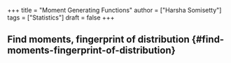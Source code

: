 +++
title = "Moment Generating Functions"
author = ["Harsha Somisetty"]
tags = ["Statistics"]
draft = false
+++

## Find moments, fingerprint of distribution {#find-moments-fingerprint-of-distribution}